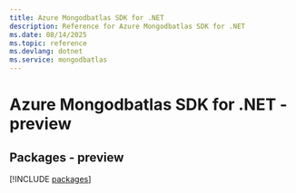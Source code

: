 ```yaml
---
title: Azure Mongodbatlas SDK for .NET
description: Reference for Azure Mongodbatlas SDK for .NET
ms.date: 08/14/2025
ms.topic: reference
ms.devlang: dotnet
ms.service: mongodbatlas
---
```

# Azure Mongodbatlas SDK for .NET - preview
## Packages - preview
[!INCLUDE [packages](mongodbatlas-index.md)]
